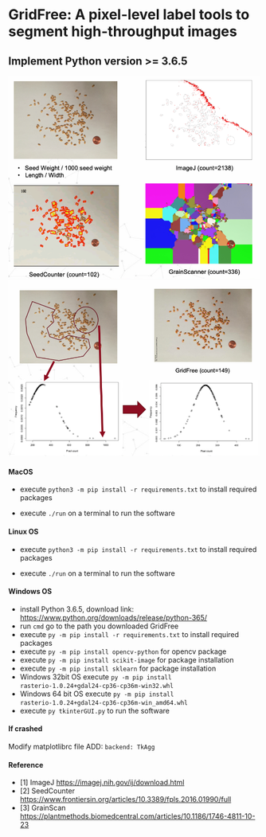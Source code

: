 # GridFree: A pixel-level label tools to segment high-throughput images
## Implement Python version >= 3.6.5
<!--![screenshot](https://raw.githubusercontent.com/12HuYang/FreeCADITS/master/Training_intro.png)-->
![screenshot](https://raw.githubusercontent.com/12HuYang/GridFree/master/compare.png)
![screenshot](https://raw.githubusercontent.com/12HuYang/GridFree/master/normaldistribution.png)
<!--#### RUN ```pip3 install plantlabeller``` to install from terminal, if you cannot run ```pip3```, use ```python3 -m pip install plantlabeller```.
#### Linux user may need to use ```sudo pip3 install plantlabeller``` or ```sudo python3 -m pip install plantlabeller```.-->
#### MacOS
* execute ```python3 -m pip install -r requirements.txt``` to install required packages
<!--* execute ```brew install gdal``` to install required packages
* execute ```python3 -m pip install rasterio``` to install required packages-->
* execute ```./run``` on a terminal to run the software
#### Linux OS
* execute ```python3 -m pip install -r requirements.txt``` to install required packages
<!--* execute ```sudo add-apt-repository ppa:ubuntugis/ppa```
* execute ```sudo apt-get update```
* execute ```sudo apt-get install python-numpy gdal-bin libgdal-dev```
* execute ```python3 -m pip install rasterio``` -->
* execute ```./run``` on a terminal to run the software
#### Windows OS 
* install Python 3.6.5, download link: https://www.python.org/downloads/release/python-365/
* run ```cmd``` go to the path you downloaded GridFree
* execute ```py -m pip install -r requirements.txt``` to install required packages
* execute ```py -m pip install opencv-python``` for opencv package
* execute ```py -m pip install scikit-image``` for package installation
* execute ```py -m pip install sklearn``` for package installation
* Windows 32bit OS execute ```py -m pip install rasterio‑1.0.24+gdal24‑cp36‑cp36m‑win32.whl```
* Windows 64 bit OS execute ```py -m pip install rasterio‑1.0.24+gdal24‑cp36‑cp36m‑win_amd64.whl```
* execute ```py tkinterGUI.py``` to run the software
<!--#### dup1OUTPUT.tif 
dup1OUTPUT.tif is a sample filed image, download it to GridFree folder:
https://drive.google.com/file/d/1hZzEpsqDWq7yrXRgDWwbDmQCY2iGni3Z/view?usp=sharing-->


<!---#### ***GDAL instllation instruction:***
1. RUN ```pip3 install GDAL==2.4.2```
   - if failed with error: > gdal-config not found
   - go to step 2.
2. RUN ```brew install gdal```, go to step 1
   - if failed with "gcc" go to step 3
3. RUN ```brew reinstall gcc```, go to step 1--->
#### If crashed
Modify matplotlibrc file ADD: ```backend: TkAgg```
#### Reference
- [1] ImageJ https://imagej.nih.gov/ij/download.html
- [2] SeedCounter https://www.frontiersin.org/articles/10.3389/fpls.2016.01990/full
- [3] GrainScan https://plantmethods.biomedcentral.com/articles/10.1186/1746-4811-10-23
